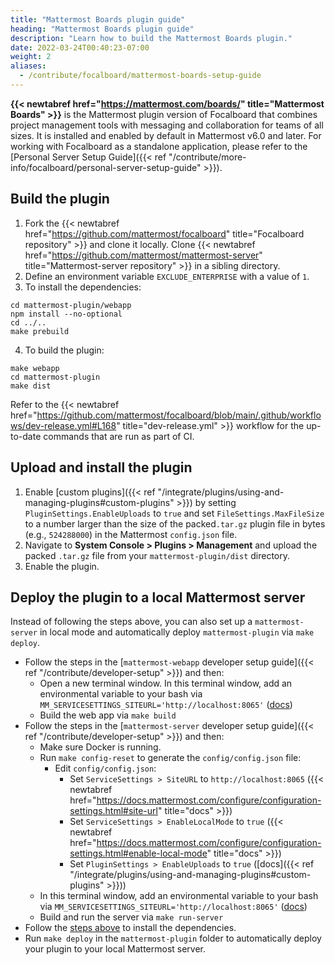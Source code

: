 ```yaml
---
title: "Mattermost Boards plugin guide"
heading: "Mattermost Boards plugin guide"
description: "Learn how to build the Mattermost Boards plugin."
date: 2022-03-24T00:40:23-07:00
weight: 2
aliases:
  - /contribute/focalboard/mattermost-boards-setup-guide
---
```


**{{< newtabref href="https://mattermost.com/boards/" title="Mattermost Boards" >}}** is the Mattermost plugin version of Focalboard that combines project management tools with messaging and collaboration for teams of all sizes. It is installed and enabled by default in Mattermost v6.0 and later. For working with Focalboard as a standalone application, please refer to the [Personal Server Setup Guide]({{< ref "/contribute/more-info/focalboard/personal-server-setup-guide" >}}).

## Build the plugin


1. Fork the {{< newtabref href="https://github.com/mattermost/focalboard" title="Focalboard repository" >}} and clone it locally. Clone {{< newtabref href="https://github.com/mattermost/mattermost-server" title="Mattermost-server repository" >}} in a sibling directory.
2. Define an environment variable ``EXCLUDE_ENTERPRISE`` with a value of ``1``.
3. To install the dependencies:
```
cd mattermost-plugin/webapp
npm install --no-optional
cd ../..
make prebuild
```
4. To build the plugin:
```
make webapp
cd mattermost-plugin
make dist
```

Refer to the {{< newtabref href="https://github.com/mattermost/focalboard/blob/main/.github/workflows/dev-release.yml#L168" title="dev-release.yml" >}} workflow for the up-to-date commands that are run as part of CI.

## Upload and install the plugin

1. Enable [custom plugins]({{< ref "/integrate/plugins/using-and-managing-plugins#custom-plugins" >}}) by setting `PluginSettings.EnableUploads` to `true` and set `FileSettings.MaxFileSize` to a number larger than the size of the packed`.tar.gz` plugin file in bytes (e.g., `524288000`) in the Mattermost `config.json` file.
2. Navigate to **System Console > Plugins > Management** and upload the packed `.tar.gz` file from your `mattermost-plugin/dist` directory.
3. Enable the plugin.

## Deploy the plugin to a local Mattermost server

Instead of following the steps above, you can also set up a `mattermost-server` in local mode and automatically deploy `mattermost-plugin` via `make deploy`.

* Follow the steps in the [`mattermost-webapp` developer setup guide]({{< ref "/contribute/developer-setup" >}}) and then:
  * Open a new terminal window. In this terminal window, add an environmental variable to your bash via `MM_SERVICESETTINGS_SITEURL='http://localhost:8065'` ([docs](https://developers.mattermost.com/blog/subpath/#using-subpaths-in-development))
  * Build the web app via `make build`
* Follow the steps in the [`mattermost-server` developer setup guide]({{< ref "/contribute/developer-setup" >}}) and then:
  * Make sure Docker is running.
  * Run `make config-reset` to generate the `config/config.json` file:
    * Edit `config/config.json`:
      * Set `ServiceSettings > SiteURL` to `http://localhost:8065` ({{< newtabref href="https://docs.mattermost.com/configure/configuration-settings.html#site-url" title="docs" >}})
      * Set `ServiceSettings > EnableLocalMode` to `true` ({{< newtabref href="https://docs.mattermost.com/configure/configuration-settings.html#enable-local-mode" title="docs" >}})
      * Set `PluginSettings > EnableUploads` to `true` ([docs]({{< ref "/integrate/plugins/using-and-managing-plugins#custom-plugins" >}}))
  * In this terminal window, add an environmental variable to your bash via `MM_SERVICESETTINGS_SITEURL='http://localhost:8065'` ([docs](https://developers.mattermost.com/blog/subpath/#using-subpaths-in-development))
  * Build and run the server via `make run-server`
* Follow the [steps above](#build-the-plugin) to install the dependencies.
* Run `make deploy` in the `mattermost-plugin` folder to automatically deploy your plugin to your local Mattermost server.
